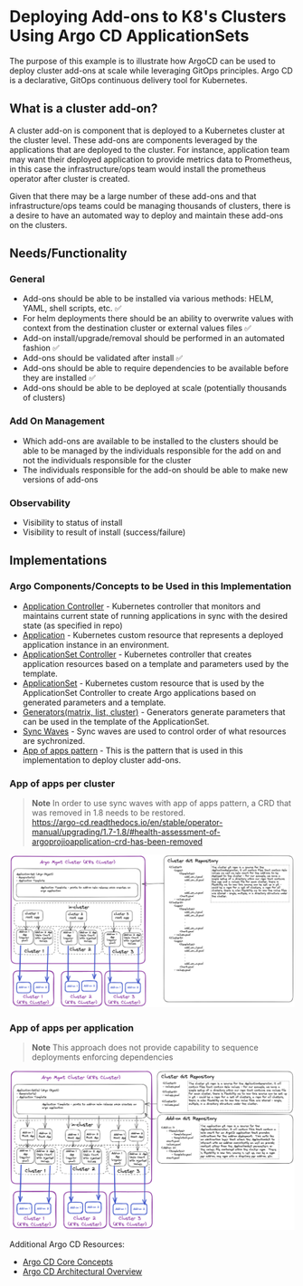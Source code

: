 # Deploying Add-ons to K8's Clusters Using Argo CD ApplicationSets

The purpose of this example is to illustrate how ArgoCD can be used to deploy cluster add-ons at scale while leveraging GitOps principles. Argo CD is a declarative, GitOps continuous delivery tool for Kubernetes.

## What is a cluster add-on?

A cluster add-on is component that is deployed to a Kubernetes cluster at the cluster level.  These add-ons are components leveraged by the applications that are deployed to the cluster.  For instance, application team may want their deployed application to provide metrics data to Prometheus, in this case the infrastructure/ops team would install the prometheus operator after cluster is created.

Given that there may be a large number of these add-ons and that infrastructure/ops teams could be managing thousands of clusters, there is a desire to have an automated way to deploy and maintain these add-ons on the clusters.

## Needs/Functionality

### General

- Add-ons should be able to be installed via various methods: HELM, YAML, shell scripts, etc. :white_check_mark:
- For helm deployments there should be an ability to overwrite values with context from the destination cluster or external values files :white_check_mark:
- Add-on install/upgrade/removal should be performed in an automated fashion :white_check_mark:
- Add-ons should be validated after install :white_check_mark:
- Add-ons should be able to require dependencies to be available before they are installed :white_check_mark:
- Add-ons should be able to be deployed at scale (potentially thousands of clusters)

### Add On Management

- Which add-ons are available to be installed to the clusters should be able to be managed by the individuals responsible for the add on and not the individuals responsible for the cluster
- The individuals responsible for the add-on should be able to make new versions of add-ons

### Observability

- Visibility to status of install
- Visibility to result of install (success/failure)

## Implementations

### Argo Components/Concepts to be Used in this Implementation

- [Application Controller](https://argo-cd.readthedocs.io/en/stable/operator-manual/architecture/#application-controller) - Kubernetes controller that monitors and maintains current state of running applications in sync with the desired state (as specified in repo)
- [Application](https://argo-cd.readthedocs.io/en/stable/operator-manual/declarative-setup/#applications) - Kubernetes custom resource that represents a deployed application instance in an environment.
- [ApplicationSet Controller](https://argo-cd.readthedocs.io/en/stable/operator-manual/server-commands/argocd-application-controller/) - Kubernetes controller that creates application resources based on a template and parameters used by the template.
- [ApplicationSet](https://argo-cd.readthedocs.io/en/stable/operator-manual/applicationset/) - Kubernetes custom resource that is used by the ApplicationSet Controller to create Argo applications based on generated parameters and a template.
- [Generators(matrix, list, cluster)](https://argo-cd.readthedocs.io/en/stable/operator-manual/applicationset/Generators/) - Generators generate parameters that can be used in the template of the ApplicationSet.
- [Sync Waves](https://argo-cd.readthedocs.io/en/stable/user-guide/sync-waves/) - Sync waves are used to control order of what resources are sychronized.
- [App of apps pattern](https://argo-cd.readthedocs.io/en/stable/operator-manual/cluster-bootstrapping/#app-of-apps-pattern) - This is the pattern that is used in this implementation to deploy cluster add-ons.

### App of apps per cluster

> **Note**
> In order to use sync waves with app of apps pattern, a CRD that was removed in 1.8 needs to be restored.  
> <https://argo-cd.readthedocs.io/en/stable/operator-manual/upgrading/1.7-1.8/#health-assessment-of-argoprojioapplication-crd-has-been-removed>

![Diagram](single-app-of-apps-per-cluster/cluster-addons.png)

### App of apps per application

> **Note**
> This approach does not provide capability to sequence deployments enforcing dependencies

![Diagram](app-of-apps-per-add-on/cluster-addons.png)

Additional Argo CD Resources:

- [Argo CD Core Concepts](https://argo-cd.readthedocs.io/en/stable/core_concepts/)
- [Argo CD Architectural Overview](https://argo-cd.readthedocs.io/en/stable/operator-manual/architecture/)
